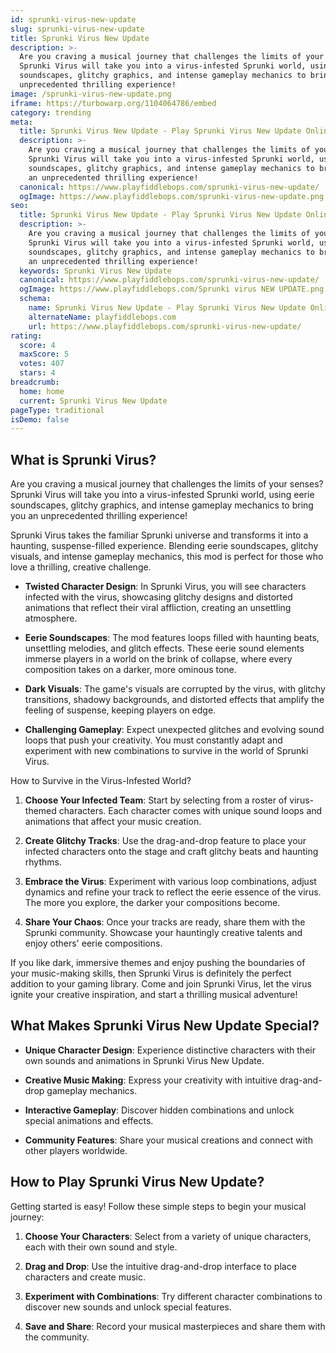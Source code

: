```yaml
---
id: sprunki-virus-new-update
slug: sprunki-virus-new-update
title: Sprunki Virus New Update
description: >-
  Are you craving a musical journey that challenges the limits of your senses?
  Sprunki Virus will take you into a virus-infested Sprunki world, using eerie
  soundscapes, glitchy graphics, and intense gameplay mechanics to bring you an
  unprecedented thrilling experience!
image: /sprunki-virus-new-update.png
iframe: https://turbowarp.org/1104064786/embed
category: trending
meta:
  title: Sprunki Virus New Update - Play Sprunki Virus New Update Online
  description: >-
    Are you craving a musical journey that challenges the limits of your senses?
    Sprunki Virus will take you into a virus-infested Sprunki world, using eerie
    soundscapes, glitchy graphics, and intense gameplay mechanics to bring you
    an unprecedented thrilling experience!
  canonical: https://www.playfiddlebops.com/sprunki-virus-new-update/
  ogImage: https://www.playfiddlebops.com/sprunki-virus-new-update.png
seo:
  title: Sprunki Virus New Update - Play Sprunki Virus New Update Online
  description: >-
    Are you craving a musical journey that challenges the limits of your senses?
    Sprunki Virus will take you into a virus-infested Sprunki world, using eerie
    soundscapes, glitchy graphics, and intense gameplay mechanics to bring you
    an unprecedented thrilling experience!
  keywords: Sprunki Virus New Update
  canonical: https://www.playfiddlebops.com/sprunki-virus-new-update/
  ogImage: https://www.playfiddlebops.com/Sprunki virus NEW UPDATE.png
  schema:
    name: Sprunki Virus New Update - Play Sprunki Virus New Update Online
    alternateName: playfiddlebops.com
    url: https://www.playfiddlebops.com/sprunki-virus-new-update/
rating:
  score: 4
  maxScore: 5
  votes: 407
  stars: 4
breadcrumb:
  home: home
  current: Sprunki Virus New Update
pageType: traditional
isDemo: false
---
```


## What is Sprunki Virus?

Are you craving a musical journey that challenges the limits of your senses? Sprunki Virus will take you into a virus-infested Sprunki world, using eerie soundscapes, glitchy graphics, and intense gameplay mechanics to bring you an unprecedented thrilling experience!

Sprunki Virus takes the familiar Sprunki universe and transforms it into a haunting, suspense-filled experience. Blending eerie soundscapes, glitchy visuals, and intense gameplay mechanics, this mod is perfect for those who love a thrilling, creative challenge.

- **Twisted Character Design**: In Sprunki Virus, you will see characters infected with the virus, showcasing glitchy designs and distorted animations that reflect their viral affliction, creating an unsettling atmosphere.

- **Eerie Soundscapes**: The mod features loops filled with haunting beats, unsettling melodies, and glitch effects. These eerie sound elements immerse players in a world on the brink of collapse, where every composition takes on a darker, more ominous tone.

- **Dark Visuals**: The game's visuals are corrupted by the virus, with glitchy transitions, shadowy backgrounds, and distorted effects that amplify the feeling of suspense, keeping players on edge.

- **Challenging Gameplay**: Expect unexpected glitches and evolving sound loops that push your creativity. You must constantly adapt and experiment with new combinations to survive in the world of Sprunki Virus.

How to Survive in the Virus-Infested World?

1. **Choose Your Infected Team**: Start by selecting from a roster of virus-themed characters. Each character comes with unique sound loops and animations that affect your music creation.

1. **Create Glitchy Tracks**: Use the drag-and-drop feature to place your infected characters onto the stage and craft glitchy beats and haunting rhythms.

1. **Embrace the Virus**: Experiment with various loop combinations, adjust dynamics and refine your track to reflect the eerie essence of the virus. The more you explore, the darker your compositions become.

1. **Share Your Chaos**: Once your tracks are ready, share them with the Sprunki community. Showcase your hauntingly creative talents and enjoy others' eerie compositions.

If you like dark, immersive themes and enjoy pushing the boundaries of your music-making skills, then Sprunki Virus is definitely the perfect addition to your gaming library. Come and join Sprunki Virus, let the virus ignite your creative inspiration, and start a thrilling musical adventure!

## What Makes Sprunki Virus New Update Special?

- **Unique Character Design**: Experience distinctive characters with their own sounds and animations in Sprunki Virus New Update.

- **Creative Music Making**: Express your creativity with intuitive drag-and-drop gameplay mechanics.

- **Interactive Gameplay**: Discover hidden combinations and unlock special animations and effects.

- **Community Features**: Share your musical creations and connect with other players worldwide.

## How to Play Sprunki Virus New Update?

Getting started is easy! Follow these simple steps to begin your musical journey:

1. **Choose Your Characters**: Select from a variety of unique characters, each with their own sound and style.

1. **Drag and Drop**: Use the intuitive drag-and-drop interface to place characters and create music.

1. **Experiment with Combinations**: Try different character combinations to discover new sounds and unlock special features.

1. **Save and Share**: Record your musical masterpieces and share them with the community.
